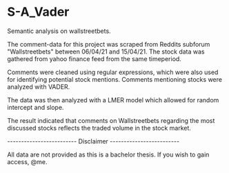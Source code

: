 # S-A_Vader
Semantic analysis on wallstreetbets.

The comment-data for this project was scraped from Reddits subforum "Wallstreetbets" between 06/04/21 and 15/04/21.
The stock data was gathered from yahoo finance feed from the same timeperiod.

Comments were cleaned using regular expressions, which were also used for identifying potential stock mentions.
Comments mentioning stocks were analyzed with VADER.

The data was then analyzed with a LMER model which allowed for random intercept and slope. 

The result indicated that comments on Wallstreetbets regarding the most discussed stocks reflects the traded volume in the stock market.


------------------------- Disclaimer -------------------------


All data are not provided as this is a bachelor thesis. 
If you wish to gain access, @me.
